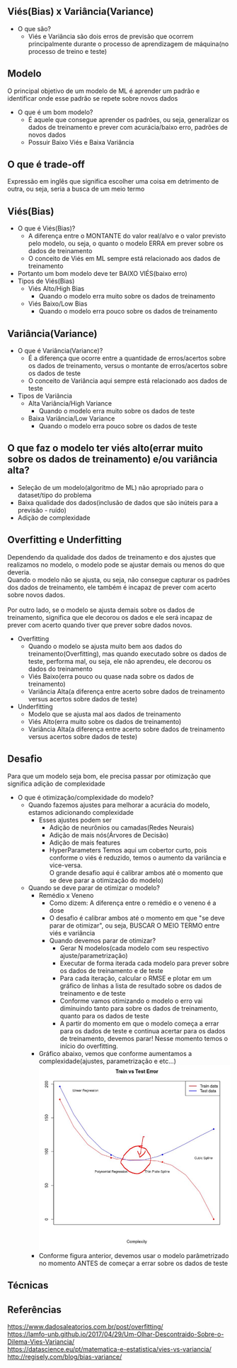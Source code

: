 ## Viés(Bias) x Variância(Variance)
- O que são?
  - Viés e Variância são dois erros de previsão que ocorrem principalmente durante o processo de aprendizagem de máquina(no processo de treino e teste)

## Modelo
O principal objetivo de um modelo de ML é aprender um padrão e identificar onde esse padrão se repete sobre novos dados
- O que é um bom modelo?
  - É aquele que consegue aprender os padrões, ou seja, generalizar os dados de treinamento e prever com acurácia/baixo erro, padrões de novos dados
  - Possuir Baixo Viés e Baixa Variância

## O que é trade-off
Expressão em inglês que significa escolher uma coisa em detrimento de outra, ou seja, seria a busca de um meio termo
			
## Viés(Bias)
- O que é Viés(Bias)?
  - A diferença entre o MONTANTE do valor real/alvo e o valor previsto pelo modelo, ou seja, o quanto o modelo ERRA em prever sobre os dados de treinamento
  - O conceito de Viés em ML sempre está relacionado aos dados de treinamento
- Portanto um bom modelo deve ter BAIXO VIÉS(baixo erro)
- Tipos de Viés(Bias)
  - Viés Alto/High Bias
    - Quando o modelo erra muito sobre os dados de treinamento
  - Viés Baixo/Low Bias
    - Quando o modelo erra pouco sobre os dados de treinamento
						
## Variância(Variance)
- O que é Variância(Variance)?
  - É a diferença que ocorre entre a quantidade de erros/acertos sobre os dados de treinamento, versus o montante de erros/acertos sobre os dados de teste
  - O conceito de Variância aqui sempre está relacionado aos dados de teste
- Tipos de Variância
  - Alta Variância/High Variance
    - Quando o modelo erra muito sobre os dados de teste
  - Baixa Variância/Low Variance
    - Quando o modelo erra pouco sobre os dados de teste			

## O que faz o modelo ter viés alto(errar muito sobre os dados de treinamento) e/ou variância alta?
  - Seleção de um modelo(algoritmo de ML) não apropriado para o dataset/tipo do problema
  - Baixa qualidade dos dados(inclusão de dados que são inúteis para a previsão - ruído)
  - Adição de complexidade
			
## Overfitting e Underfitting
Dependendo da qualidade dos dados de treinamento e dos ajustes que realizamos no modelo, o modelo pode se ajustar demais ou menos do que deveria.<br>
Quando o modelo não se ajusta, ou seja, não consegue capturar os padrões dos dados de treinamento, ele também é incapaz de prever com acerto sobre novos dados.	<br>		
Por outro lado, se o modelo se ajusta demais sobre os dados de treinamento, significa que ele decorou os dados e ele será incapaz de prever com acerto quando tiver que prever sobre dados novos.<br>
- Overfitting
  - Quando o modelo se ajusta muito bem aos dados do treinamento(Overfitting), mas quando executado sobre os dados de teste, performa mal, ou seja, ele não aprendeu, ele decorou os dados do treinamento
  - Viés Baixo(erra pouco ou quase nada sobre os dados de treinamento)
  - Variância Alta(a diferença entre acerto sobre dados de treinamento versus acertos sobre dados de teste)
- Underfitting
  - Modelo que se ajusta mal aos dados de treinamento
  - Viés Alto(erra muito sobre os dados de treinamento)
  - Variância Alta(a diferença entre acerto sobre dados de treinamento versus acertos sobre dados de teste)
      			
## Desafio
Para que um modelo seja bom, ele precisa passar por otimização que significa adição de complexidade
- O que é otimização/complexidade do modelo?
  - Quando fazemos ajustes para melhorar a acurácia do modelo, estamos adicionando complexidade 
    - Esses ajustes podem ser
      - Adição de neurônios ou camadas(Redes Neurais)
      - Adição de mais nós(Árvores de Decisão)
      - Adição de mais features
      - HyperParameters
Temos aqui um cobertor curto, pois conforme o viés é reduzido, temos o aumento da variância e vice-versa.<br>
O grande desafio aqui é calibrar ambos até o momento que se deve parar a otimização do modelo)
  - Quando se deve parar de otimizar o modelo?
    - Remédio x Veneno
      - Como dizem: A diferença entre o remédio e o veneno é a dose
      - O desafio é calibrar ambos até o momento em que "se deve parar de otimizar", ou seja, BUSCAR O MEIO TERMO entre viés e variância
      - Quando devemos parar de otimizar?
        - Gerar N modelos(cada modelo com seu respectivo ajuste/parametrização)
        - Executar de forma iterada cada modelo para prever sobre os dados de treinamento e de teste
        - Para cada iteração, calcular o RMSE e plotar em um gráfico de linhas a lista de resultado sobre os dados de treinamento e de teste
        - Conforme vamos otimizando o modelo o erro vai diminuindo tanto para sobre os dados de treinamento, quanto para os dados de teste
        - A partir do momento em que o modelo começa a errar para os dados de teste e continua acertar para os dados de treinamento, devemos parar! Nesse momento temos o início do overfitting.
	- Gráfico abaixo, vemos que conforme aumentamos a complexidade(ajustes, parametrização e etc...)
![](https://github.com/carloshfmaciel/datascience/blob/master/conceitos/images/tradeoff_bias_variance_graphic.jpg)
	- Conforme figura anterior, devemos usar o modelo parâmetrizado no momento ANTES de começar a errar sobre os dados de teste
        
 ## Técnicas
 
 ## Referências
https://www.dadosaleatorios.com.br/post/overfitting/<br>
https://lamfo-unb.github.io/2017/04/29/Um-Olhar-Descontraido-Sobre-o-Dilema-Vies-Variancia/<br>
https://datascience.eu/pt/matematica-e-estatistica/vies-vs-variancia/<br>
http://regisely.com/blog/bias-variance/<br>
